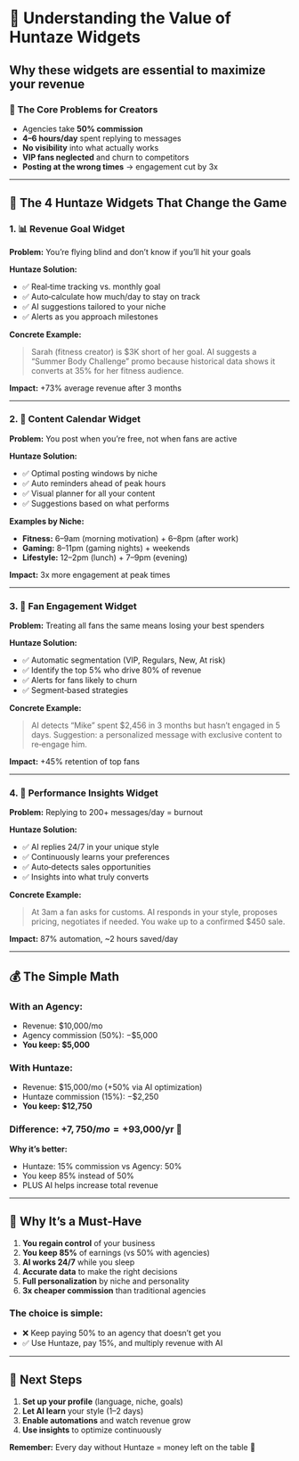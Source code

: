 # 🎯 Understanding the Value of Huntaze Widgets

## Why these widgets are essential to maximize your revenue

### 🚨 The Core Problems for Creators
- Agencies take **50% commission**
- **4–6 hours/day** spent replying to messages
- **No visibility** into what actually works
- **VIP fans neglected** and churn to competitors
- **Posting at the wrong times** → engagement cut by 3x

---

## 💜 The 4 Huntaze Widgets That Change the Game

### 1. 📊 Revenue Goal Widget
**Problem:** You’re flying blind and don’t know if you’ll hit your goals

**Huntaze Solution:**
- ✅ Real‑time tracking vs. monthly goal
- ✅ Auto‑calculate how much/day to stay on track
- ✅ AI suggestions tailored to your niche
- ✅ Alerts as you approach milestones

**Concrete Example:**
> Sarah (fitness creator) is $3K short of her goal. AI suggests a “Summer Body Challenge” promo because historical data shows it converts at 35% for her fitness audience.

**Impact:** +73% average revenue after 3 months

---

### 2. 📅 Content Calendar Widget
**Problem:** You post when you’re free, not when fans are active

**Huntaze Solution:**
- ✅ Optimal posting windows by niche
- ✅ Auto reminders ahead of peak hours
- ✅ Visual planner for all your content
- ✅ Suggestions based on what performs

**Examples by Niche:**
- **Fitness:** 6–9am (morning motivation) + 6–8pm (after work)
- **Gaming:** 8–11pm (gaming nights) + weekends
- **Lifestyle:** 12–2pm (lunch) + 7–9pm (evening)

**Impact:** 3x more engagement at peak times

---

### 3. 👥 Fan Engagement Widget
**Problem:** Treating all fans the same means losing your best spenders

**Huntaze Solution:**
- ✅ Automatic segmentation (VIP, Regulars, New, At risk)
- ✅ Identify the top 5% who drive 80% of revenue
- ✅ Alerts for fans likely to churn
- ✅ Segment‑based strategies

**Concrete Example:**
> AI detects “Mike” spent $2,456 in 3 months but hasn’t engaged in 5 days. Suggestion: a personalized message with exclusive content to re‑engage him.

**Impact:** +45% retention of top fans

---

### 4. 🧠 Performance Insights Widget
**Problem:** Replying to 200+ messages/day = burnout

**Huntaze Solution:**
- ✅ AI replies 24/7 in your unique style
- ✅ Continuously learns your preferences
- ✅ Auto‑detects sales opportunities
- ✅ Insights into what truly converts

**Concrete Example:**
> At 3am a fan asks for customs. AI responds in your style, proposes pricing, negotiates if needed. You wake up to a confirmed $450 sale.

**Impact:** 87% automation, ~2 hours saved/day

---

## 💰 The Simple Math

### With an Agency:
- Revenue: $10,000/mo
- Agency commission (50%): −$5,000
- **You keep: $5,000**

### With Huntaze:
- Revenue: $15,000/mo (+50% via AI optimization)
- Huntaze commission (15%): −$2,250
- **You keep: $12,750**

### Difference: +$7,750/mo = +$93,000/yr 🚀

**Why it’s better:**
- Huntaze: 15% commission vs Agency: 50%
- You keep 85% instead of 50%
- PLUS AI helps increase total revenue

---

## 🎯 Why It’s a Must‑Have

1. **You regain control** of your business
2. **You keep 85%** of earnings (vs 50% with agencies)
3. **AI works 24/7** while you sleep
4. **Accurate data** to make the right decisions
5. **Full personalization** by niche and personality
6. **3x cheaper commission** than traditional agencies

### The choice is simple:
- ❌ Keep paying 50% to an agency that doesn’t get you
- ✅ Use Huntaze, pay 15%, and multiply revenue with AI

---

## 🚀 Next Steps

1. **Set up your profile** (language, niche, goals)
2. **Let AI learn** your style (1–2 days)
3. **Enable automations** and watch revenue grow
4. **Use insights** to optimize continuously

**Remember:** Every day without Huntaze = money left on the table 💸
